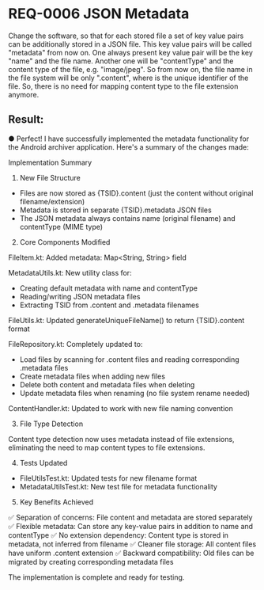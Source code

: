 # REQ-0006 JSON Metadata

Change the software, so that for each stored file a set of key value pairs can be additionally stored in a JSON file. This key value pairs will be called "metadata" from now on. One always present key value pair will be the key "name" and the file name. Another one will be "contentType" and the content type of the file, e.g. "image/jpeg". So from now on, the file name in the file system will be only "<tsid>.content", where <tsid> is the unique identifier of the file. So, there is no need for mapping content type to the file extension anymore.

## Result:

● Perfect! I have successfully implemented the metadata functionality for the Android archiver application. Here's a summary of the changes made:

Implementation Summary

1. New File Structure

- Files are now stored as {TSID}.content (just the content without original filename/extension)
- Metadata is stored in separate {TSID}.metadata JSON files
- The JSON metadata always contains name (original filename) and contentType (MIME type)

2. Core Components Modified

FileItem.kt: Added metadata: Map<String, String> field

MetadataUtils.kt: New utility class for:
- Creating default metadata with name and contentType
- Reading/writing JSON metadata files
- Extracting TSID from .content and .metadata filenames

FileUtils.kt: Updated generateUniqueFileName() to return {TSID}.content format

FileRepository.kt: Completely updated to:
- Load files by scanning for .content files and reading corresponding .metadata files
- Create metadata files when adding new files
- Delete both content and metadata files when deleting
- Update metadata files when renaming (no file system rename needed)

ContentHandler.kt: Updated to work with new file naming convention

3. File Type Detection

Content type detection now uses metadata instead of file extensions, eliminating the need to map content types to file extensions.

4. Tests Updated

- FileUtilsTest.kt: Updated tests for new filename format
- MetadataUtilsTest.kt: New test file for metadata functionality

5. Key Benefits Achieved

✅ Separation of concerns: File content and metadata are stored separately
✅ Flexible metadata: Can store any key-value pairs in addition to name and contentType
✅ No extension dependency: Content type is stored in metadata, not inferred from filename
✅ Cleaner file storage: All content files have uniform .content extension
✅ Backward compatibility: Old files can be migrated by creating corresponding metadata files

The implementation is complete and ready for testing.